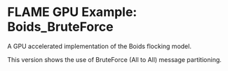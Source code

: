 # FLAME GPU Example: Boids_BruteForce

A GPU accelerated implementation of the Boids flocking model. 

This version shows the use of BruteForce (All to All) message partitioning.